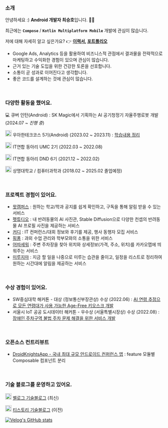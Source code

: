 ### 소개

안녕하세요 :) **Android 개발자 최승호**입니다. 👋🏻

최근에는 **`Compose`** / **`Kotlin Multiplatform Mobile`** 개발에 관심이 많습니다.

저에 대해 자세히 알고 싶은가요? 👉 **[이력서](https://my.surfit.io/w/114223485), [포트폴리오](https://storage.surfit.io/career/portfolio/file/wZLWQ/66723684662a77f492ae6.pdf)**

- Google Ads, Analytics 등을 활용하여 비즈니스적 관점에서 결과물을 전략적으로 마케팅하고 수익화한 경험이 있으며 관심이 많습니다.
- 근거 있는 기술 도입을 위한 건강한 토론을 선호합니다.
- 소통이 곧 성과로 이어진다고 생각합니다.
- 좋은 코드를 설계하는 것에 관심이 많습니다.

<br>

### 다양한 활동을 했어요.

💻 큐버 인턴(Android) : SK Magic에서 기획하는 AI 공기청정기 자율주행로봇 개발 (2024.07 ~ _진행 중_)

<img src='https://avatars.githubusercontent.com/u/45747236?s=64&v=4' width=20/> 우아한테크코스 5기(Android) (2023.02 ~ 2023.11) : [학습내용 정리](https://github.com/tmdgh1592/buna-woowacourse)

<img src='https://avatars.githubusercontent.com/u/101733353?s=64&v=4' width=20/> IT연합 동아리 UMC 2기 (2022.03 ~ 2022.08)

<img src='https://avatars.githubusercontent.com/u/71167956?s=64&v=4' width=20/> IT연합 동아리 DND 6기 (2021.12 ~ 2022.02)

<img src='https://yt3.googleusercontent.com/ytc/AIdro_mbs26WM6lk5f2BgrK-vJWbv32F-7uuyiur8viOWSJveA=s160-c-k-c0x00ffffff-no-rj' width=20/> 상명대학교 / 컴퓨터과학과 (2018.02 ~ 2025.02 졸업예정)

<br>

### 프로젝트 경험이 있어요.

- [왓캠퍼스](https://github.com/CampusPing/Mobile-WhatCampus) : 원하는 학교/학과 공지를 쉽게 확인하고, 구독을 통해 알림 받을 수 있는 서비스
- [펫튜디오](https://github.com/Team-Petudio/Petudio-Android) : 내 반려동물의 AI 사진관, Stable Diffusion으로 다양한 컨셉의 반려동물 AI 프로필 사진을 제공하는 서비스
- [커디](https://github.com/woowacourse-teams/2023-emmsale/tree/android-main) : IT 컨퍼런스/대회 정보와 후기를 제공, 행사 동행자 모집 서비스
- [핑퐁](https://github.com/dnd-side-project/dnd-6th-4-ping-pong) : 과외 수업 관리와 학부모와의 소통을 위한 서비스
- [어따세워](https://github.com/Parking-Service/Parking-Service-Android) : 주변 주차장을 찾아 위치와 상세정보(가격, 주소, 위치)를 카카오맵에 띄워주는 서비스
- [미루지마](https://github.com/tmdgh1592/Dont-Procrastinate) : 지금 할 일을 나중으로 미루는 습관을 줄이고, 일정을 리스트로 정리하여 원하는 시간대에 알림을 제공하는 서비스

<br>

### 수상 경험이 있어요.

- SW중심대학 해커톤 - 대상 (정보통신부장관상) 수상 (2022.06) : [AI 연령 추정으로 모든 연령대가 사용 가능한 Age-Free 키오스크 개발](https://github.com/tmdgh1592/Kiosk-Android)
- 서울시 IoT 공공 도시데이터 해커톤 - 우수상 (서울특별시장상) 수상 (2022.08) : [장애인 주차구역 불법 주차 문제 해결을 위한 서비스 개발](https://github.com/Bmap-Seoul-IoT-Hackerthon-1th/Bmap-Android)

<br>

### 오픈소스 컨트리뷰트

- [DroidKnightsApp - 국내 최대 규모 안드로이드 컨퍼런스 앱](https://github.com/droidknights/DroidKnightsApp) : feature 모듈별 Composable 컴포넌트 분리

<br>

### 기술 블로그를 운영하고 있어요.

<img src='https://pbs.twimg.com/profile_images/1228368893321736193/Ov0og7E8_400x400.jpg' width=20/> [벨로그 기술블로그](https://velog-readme-stats.vercel.app/api/badge?name=buna1592) (최신)

<img src='https://i.namu.wiki/i/Jz0MFNR7_7LHx1Yda0Hy6929g3BD5fWmaARdUMMFPkFIAVC_ewY7BEcoIGhepmTKRBKmSxRSUBjI7pklIZLaAA.svg' width=20/> [티스토리 기술블로그](https://itstory1592.tistory.com) (이전)

[![Velog's GitHub stats](https://velog-readme-stats.vercel.app/api/list?name=buna1592)](https://velog.io/@buna1592)
